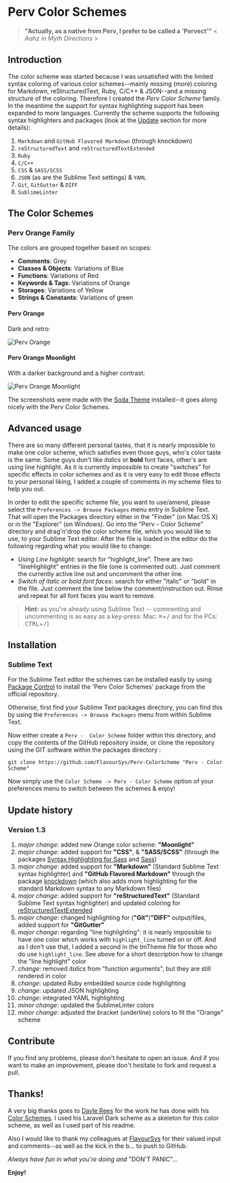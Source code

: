 # Perv Color Schemes

> **"Actually, as a native from Perv, I prefer to be called a 'Pervect'"**  < *Aahz in Myth Directions* >

## Introduction

The color scheme was started because I was unsatisfied with the limited syntax coloring of various color schemes--mainly missing (more) coloring for Markdown, reStructuredText, Ruby, C/C++ &amp; JSON--and a missing structure of the coloring.  Therefore I created the *Perv Color Scheme* family.  In the meantime the support for syntax highlighting support has been expanded to more languages.  Currently the scheme supports the following syntax highlighters and packages (look at the [Update](#update-history) section for more details):

1. `Markdown` and `GitHub Flavored Markdown` (through knockdown)
2. `reStructuredText` and `reStructuredTextExtended`
3. `Ruby`
4. `C/C++`
5. `CSS` &amp; `SASS/SCSS`
6. `JSON` (as are the Sublime Text settings) &amp; `YAML`
7. `Git`, `GitGutter` &amp; `DIFF`
8. `SublimeLinter`


## The Color Schemes

### Perv Orange Family

The colors are grouped together based on scopes:

+ **Comments**: Grey
+ **Classes & Objects**: Variations of Blue
+ **Functions**: Variations of Red
+ **Keywords & Tags**: Variations of Orange
+ **Storages**: Variations of Yellow
+ **Strings & Constants**: Variations of green


#### Perv Orange

Dark and retro:

![Perv Orange](https://raw.github.com/FlavourSys/Perv-ColorScheme/master/screenshots/perv-orange.png)

#### Perv Orange Moonlight

With a darker background and a higher contrast:

![Perv Orange Moonlight](https://raw.github.com/FlavourSys/Perv-ColorScheme/master/screenshots/perv-orange-moonlight.png)

The screenshots were made with the [Soda Theme](http://buymeasoda.github.io/soda-theme/) installed--it goes along nicely with the Perv Color Schemes.

## Advanced usage

There are so many different personal tastes, that it is nearly impossible to make one color scheme, which satisfies even those guys, who's color taste is the same.  Some guys don't like *italics* or **bold** font faces, other's are using line highlight.  As it is currently impossible to create "switches" for specific effects in color schemes and as it is very easy to edit those effects to your personal liking, I added a couple of comments in my scheme files to help you out.

In order to edit the specific scheme file, you want to use/amend, please select the `Preferences -> Browse Packages` menu entry in Sublime Text.  That will open the Packages directory either in the "Finder" (on Mac OS X) or in the "Explorer" (on Windows).  Go into the "Perv - Color Scheme" directory and drag'n'drop the color scheme file, which you would like to use, to your Sublime Text editor.  After the file is loaded in the editor do the following regarding what you would like to change:

+ *Using Line highlight*: search for "highlight_line". There are two "lineHighlight" entries in the file (one is commented out). Just comment the currently active line out and uncomment the other line.
+ *Switch of italic or bold font faces*: search for either "italic" or "bold" in the file.  Just comment the line below the comment/instruction out.  Rinse and repeat for all font faces you want to remove.

> **Hint:** as you're already using Sublime Text -- commenting and uncommenting is as easy as a key-press: Mac: <kbd>&#x2318;</kbd>+<kbd>/</kbd> and for the PCs: <kbd>CTRL</kbd>+<kbd>/</kbd>)


## Installation

### Sublime Text

For the Sublime Text editor the schemes can be installed easily by using [Package Control](http://wbond.net/sublime_packages/package_control) to install the 'Perv Color Schemes' package from the official repository.

Otherwise, first find your Sublime Text packages directory, you can find this by using the `Preferences -> Browse Packages` menu from within Sublime Text.

Now either create a `Perv -  Color Scheme` folder within this directory, and copy the contents of the GitHub repository inside, or clone the repository using the GIT software within the packages directory :

    git clone https://github.com/FlavourSys/Perv-ColorScheme "Perv - Color Scheme"

Now simply use the `Color Scheme -> Perv - Color Scheme` option of your preferences menu to switch between the schemes & enjoy!


## Update history

### Version 1.3

1. _major change_: added new Orange color scheme: **"Moonlight"**
2. _major change_: added support for **"CSS"**, &amp; **"SASS/SCSS"** (through the packages [Syntax Highlighting for Sass](https://github.com/P233/Syntax-highlighting-for-Sass) and [Sass](https://github.com/nathos/sass-textmate-bundle))
3. _major change_: added support for **"Markdown"** (Standard Sublime Text syntax highlighter) and **"GitHub Flavored Markdown"** through the package [knockdown](https://github.com/aziz/knockdown) (which also adds more highlighting for the standard Markdown syntax to any Markdown files)
4. _major change_: added support for **"reStructuredText"** (Standard Sublime Text syntax highlighter) and updated coloring for [reStructuredTextExtended](https://github.com/jhaubrich/Jesse-s-Sublime-Mods)
5. _major change_: changed highlighting for (**"Git"**)**"DIFF"** output/files, added support for **"GitGutter"**
6. _major change_: regarding "line highlighting": it is nearly impossible to have one color which works with `highlight_line` turned on or off.  And as I don't use that, I added a second in the tmTheme file for those who do use `highlight_line`. See above for a short description how to change the "line highlight" color
7. _change_: removed *italics* from "function arguments", but they are still rendered in color
8. _change_: updated Ruby embedded source code highlighting
9. _change_: updated JSON highlighting
10. _change_: integrated YAML highlighting
11. _minor change_: updated the SublimeLinter colors
12. _minor change_: adjusted the bracket (underline) colors to fit the "Orange" scheme


## Contribute

If you find any problems, please don't hesitate to open an issue.  And if you want to make an improvement, please don't hesitate to fork and request a pull.


## Thanks!

A very big thanks goes to [Dayle Rees](https://github.com/daylerees) for the work he has done with his [Color Schemes](https://github.com/daylerees/colour-schemes).  I used his Laravel Dark scheme as a skeleton for this color scheme, as well as I used part of his readme.

Also I would like to thank my colleagues at [FlavourSys](http://www.flavoursys.com) for their valued input and comments--as well as the kick in the b... to push to GitHub.

*Always have fun in what you're doing and* "DON'T PANIC"...

**Enjoy!**
